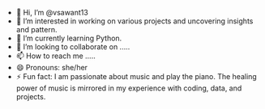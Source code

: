 - 👋 Hi, I’m @vsawant13
- 👀 I’m interested in working on various projects and uncovering insights and pattern.
- 🌱 I’m currently learning Python.
- 💞️ I’m looking to collaborate on .....
- 📫 How to reach me .....
- 😄 Pronouns: she/her
- ⚡ Fun fact: I am passionate about music and play the piano. The healing power of music is mirrored in my experience with coding, data, and projects.



<!---
vsawant13/vsawant13 is a ✨ special ✨ repository because its `README.md` (this file) appears on your GitHub profile.
You can click the Preview link to take a look at your changes.
--->
